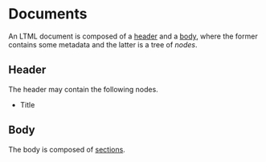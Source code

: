 # Documents

An LTML document is composed of a [header](#header) and a [body](#body),
where the former contains some metadata and the latter is a tree of *nodes*.


## Header

The header may contain the following nodes.

* Title


## Body

The body is composed of [sections](section.md).
